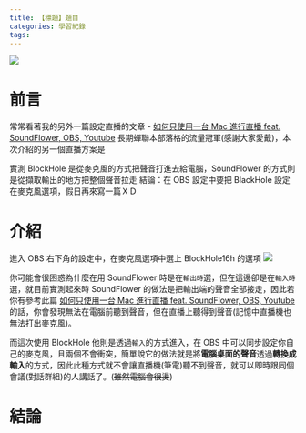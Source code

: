 ```yaml
---
title: 【標題】題目
categories: 學習紀錄
tags:
---
```


<style>
  section.compact {
    font-size: 150%  
  }
  img[alt~="center"] {
    display: block;
    margin: 0 auto;
  }
</style>

![](https://nijialin.com/images/2021/)

# 前言

常常看著我的另外一篇設定直播的文章 - [如何只使用一台 Mac 進行直播 feat. SoundFlower, OBS, Youtube](https://nijialin.com/2020/11/29/mac-stream-soundflower/) 長期蟬聯本部落格的流量冠軍(感謝大家愛戴)，本次介紹的另一個直播方案是

實測 BlockHole 是從麥克風的方式把聲音打進去給電腦，SoundFlower 的方式則是從擷取輸出的地方把整個聲音拉走
結論：在 OBS 設定中要把 BlackHole 設定在麥克風選項，假日再來寫一篇ＸＤ

<!-- more -->

# 介紹

進入 OBS 右下角的設定中，在麥克風選項中選上 BlockHole16h 的選項
![](https://nijialin.com/images/2021/blockhole/set-obs-micro.png)

你可能會很困惑為什麼在用 SoundFlower 時是在`輸出時`選，但在這邊卻是在`輸入時`選，就目前實測起來時 SoundFlower 的做法是把輸出端的聲音全部接走，因此若你有參考此篇 [如何只使用一台 Mac 進行直播 feat. SoundFlower, OBS, Youtube](https://nijialin.com/2020/11/29/mac-stream-soundflower/) 的話，你會發現無法在電腦前聽到聲音，但在直播上聽得到聲音(記憶中直播機也無法打出麥克風)。

而這次使用 BlockHole 他則是透過`輸入`的方式進入，在 OBS 中可以同步設定你自己的麥克風，且兩個不會衝突，簡單說它的做法就是將**電腦桌面的聲音**透過**轉換成輸入**的方式，因此此種方式就不會讓直播機(筆電)聽不到聲音，就可以即時跟同個會議(對話群組)的人講話了。(~~雖然電腦會很燙~~)

# 結論
